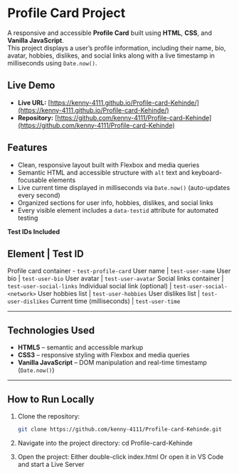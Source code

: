 # Profile Card Project

A responsive and accessible **Profile Card** built using **HTML**, **CSS**, and **Vanilla JavaScript**.  
This project displays a user’s profile information, including their name, bio, avatar, hobbies, dislikes, and social links along with a live timestamp in milliseconds using `Date.now()`.

## Live Demo

- **Live URL:** [https://kenny-4111.github.io/Profile-card-Kehinde/](https://kenny-4111.github.io/Profile-card-Kehinde/)  
- **Repository:** [https://github.com/kenny-4111/Profile-card-Kehinde](https://github.com/kenny-4111/Profile-card-Kehinde)

## Features

- Clean, responsive layout built with Flexbox and media queries  
- Semantic HTML and accessible structure with `alt` text and keyboard-focusable elements  
- Live current time displayed in milliseconds via `Date.now()` (auto-updates every second)  
- Organized sections for user info, hobbies, dislikes, and social links  
- Every visible element includes a `data-testid` attribute for automated testing  

**Test IDs Included**

## Element | Test ID
 Profile card container - `test-profile-card` 
 User name | `test-user-name` 
 User bio | `test-user-bio` 
 User avatar | `test-user-avatar` 
 Social links container | `test-user-social-links` 
 Individual social link (optional) | `test-user-social-<network>` 
 User hobbies list | `test-user-hobbies` 
 User dislikes list | `test-user-dislikes` 
 Current time (milliseconds) | `test-user-time` 

---

## Technologies Used

- **HTML5** – semantic and accessible markup  
- **CSS3** – responsive styling with Flexbox and media queries  
- **Vanilla JavaScript** – DOM manipulation and real-time timestamp (`Date.now()`)

---

## How to Run Locally

1. Clone the repository:
   ```bash
   git clone https://github.com/kenny-4111/Profile-card-Kehinde.git
2. Navigate into the project directory:
cd Profile-card-Kehinde

3. Open the project:
Either double-click index.html Or open it in VS Code and start a Live Server
